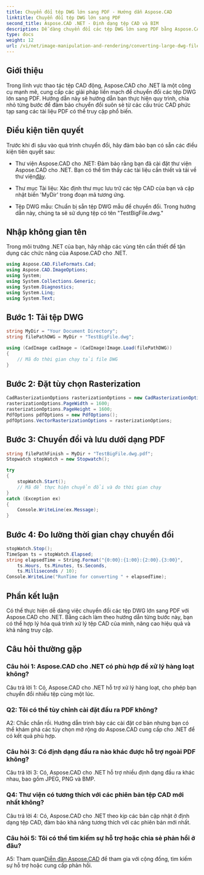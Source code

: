 ```yaml
---
title: Chuyển đổi tệp DWG lớn sang PDF - Hướng dẫn Aspose.CAD
linktitle: Chuyển đổi tệp DWG lớn sang PDF
second_title: Aspose.CAD .NET - Định dạng tệp CAD và BIM
description: Dễ dàng chuyển đổi các tệp DWG lớn sang PDF bằng Aspose.CAD cho .NET. Hợp lý hóa quy trình CAD của bạn với hướng dẫn từng bước này.
type: docs
weight: 12
url: /vi/net/image-manipulation-and-rendering/converting-large-dwg-files-to-pdf/
---
```

## Giới thiệu

Trong lĩnh vực thao tác tệp CAD động, Aspose.CAD cho .NET là một công cụ mạnh mẽ, cung cấp các giải pháp liền mạch để chuyển đổi các tệp DWG lớn sang PDF. Hướng dẫn này sẽ hướng dẫn bạn thực hiện quy trình, chia nhỏ từng bước để đảm bảo chuyển đổi suôn sẻ từ các cấu trúc CAD phức tạp sang các tài liệu PDF có thể truy cập phổ biến.

## Điều kiện tiên quyết

Trước khi đi sâu vào quá trình chuyển đổi, hãy đảm bảo bạn có sẵn các điều kiện tiên quyết sau:

- Thư viện Aspose.CAD cho .NET: Đảm bảo rằng bạn đã cài đặt thư viện Aspose.CAD cho .NET. Bạn có thể tìm thấy các tài liệu cần thiết và tải về thư viện[đây](https://reference.aspose.com/cad/net/).

- Thư mục Tài liệu: Xác định thư mục lưu trữ các tệp CAD của bạn và cập nhật biến 'MyDir' trong đoạn mã tương ứng.

- Tệp DWG mẫu: Chuẩn bị sẵn tệp DWG mẫu để chuyển đổi. Trong hướng dẫn này, chúng ta sẽ sử dụng tệp có tên "TestBigFile.dwg."

## Nhập không gian tên

Trong môi trường .NET của bạn, hãy nhập các vùng tên cần thiết để tận dụng các chức năng của Aspose.CAD cho .NET.

```csharp
using Aspose.CAD.FileFormats.Cad;
using Aspose.CAD.ImageOptions;
using System;
using System.Collections.Generic;
using System.Diagnostics;
using System.Linq;
using System.Text;
```

## Bước 1: Tải tệp DWG

```csharp
string MyDir = "Your Document Directory";
string filePathDWG = MyDir + "TestBigFile.dwg";

using (CadImage cadImage = (CadImage)Image.Load(filePathDWG))
{
    // Mã đo thời gian chạy tải file DWG
}
```

## Bước 2: Đặt tùy chọn Rasterization

```csharp
CadRasterizationOptions rasterizationOptions = new CadRasterizationOptions();
rasterizationOptions.PageWidth = 1600;
rasterizationOptions.PageHeight = 1600;
PdfOptions pdfOptions = new PdfOptions();
pdfOptions.VectorRasterizationOptions = rasterizationOptions;
```

## Bước 3: Chuyển đổi và lưu dưới dạng PDF

```csharp
string filePathFinish = MyDir + "TestBigFile.dwg.pdf";
Stopwatch stopWatch = new Stopwatch();

try
{
    stopWatch.Start();
    // Mã để thực hiện chuyển đổi và đo thời gian chạy
}
catch (Exception ex)
{
    Console.WriteLine(ex.Message);
}
```

## Bước 4: Đo lường thời gian chạy chuyển đổi

```csharp
stopWatch.Stop();
TimeSpan ts = stopWatch.Elapsed;
string elapsedTime = String.Format("{0:00}:{1:00}:{2:00}.{3:00}",
    ts.Hours, ts.Minutes, ts.Seconds,
    ts.Milliseconds / 10);
Console.WriteLine("RunTime for converting " + elapsedTime);
```

## Phần kết luận

Có thể thực hiện dễ dàng việc chuyển đổi các tệp DWG lớn sang PDF với Aspose.CAD cho .NET. Bằng cách làm theo hướng dẫn từng bước này, bạn có thể hợp lý hóa quá trình xử lý tệp CAD của mình, nâng cao hiệu quả và khả năng truy cập.

## Câu hỏi thường gặp

### Câu hỏi 1: Aspose.CAD cho .NET có phù hợp để xử lý hàng loạt không?

Câu trả lời 1: Có, Aspose.CAD cho .NET hỗ trợ xử lý hàng loạt, cho phép bạn chuyển đổi nhiều tệp cùng một lúc.

### Q2: Tôi có thể tùy chỉnh cài đặt đầu ra PDF không?

A2: Chắc chắn rồi. Hướng dẫn trình bày các cài đặt cơ bản nhưng bạn có thể khám phá các tùy chọn mở rộng do Aspose.CAD cung cấp cho .NET để có kết quả phù hợp.

### Câu hỏi 3: Có định dạng đầu ra nào khác được hỗ trợ ngoài PDF không?

Câu trả lời 3: Có, Aspose.CAD cho .NET hỗ trợ nhiều định dạng đầu ra khác nhau, bao gồm JPEG, PNG và BMP.

### Q4: Thư viện có tương thích với các phiên bản tệp CAD mới nhất không?

Câu trả lời 4: Có, Aspose.CAD cho .NET theo kịp các bản cập nhật ở định dạng tệp CAD, đảm bảo khả năng tương thích với các phiên bản mới nhất.

### Câu hỏi 5: Tôi có thể tìm kiếm sự hỗ trợ hoặc chia sẻ phản hồi ở đâu?

A5: Tham quan[Diễn đàn Aspose.CAD](https://forum.aspose.com/c/cad/19) để tham gia với cộng đồng, tìm kiếm sự hỗ trợ hoặc cung cấp phản hồi.